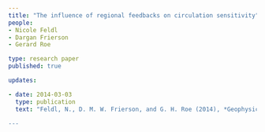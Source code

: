 ```yaml
---
title: "The influence of regional feedbacks on circulation sensitivity"
people:
- Nicole Feldl
- Dargan Frierson
- Gerard Roe

type: research paper
published: true

updates:

- date: 2014-03-03
  type: publication
  text: "Feldl, N., D. M. W. Frierson, and G. H. Roe (2014), *Geophysical Research Letters*, 41, 2212–2220, [doi:10.1002/2014GL059336](https://doi.org/10.1002/2014GL059336).

---
```



